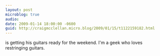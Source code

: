 ```yaml
---
layout: post
microblog: true
audio: 
date: 2009-01-14 18:00:00 -0600
guid: http://craigmcclellan.micro.blog/2009/01/15/t1122159182.html
---
```

is getting his guitars ready for the weekend.  I'm a geek who loves restringing guitars.
